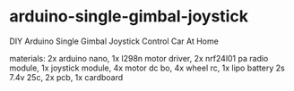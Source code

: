 # arduino-single-gimbal-joystick
DIY Arduino Single Gimbal Joystick Control Car At Home

materials:
2x arduino nano, 
1x l298n motor driver, 
2x nrf24l01 pa radio module, 
1x joystick module, 
4x motor dc bo, 
4x wheel rc, 
1x lipo battery 2s 7.4v 25c, 
2x pcb, 
1x cardboard 
